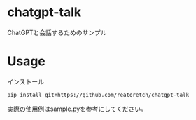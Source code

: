 # chatgpt-talk
ChatGPTと会話するためのサンプル

# Usage
インストール
```
pip install git+https://github.com/reatoretch/chatgpt-talk
```

実際の使用例はsample.pyを参考にしてください。
